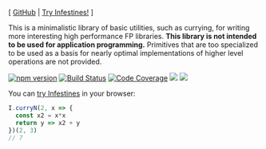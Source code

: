 [ [GitHub](https://github.com/polytypic/infestines) | [Try Infestines!](https://polytypic.github.io/infestines/)  ]

This is a minimalistic library of basic utilities, such as currying, for writing
more interesting high performance FP libraries.  **This library is not intended
to be used for application programming.** Primitives that are too specialized to
be used as a basis for nearly optimal implementations of higher level operations
are not provided.

[![npm version](https://badge.fury.io/js/infestines.svg)](http://badge.fury.io/js/infestines) [![Build Status](https://travis-ci.org/polytypic/infestines.svg?branch=master)](https://travis-ci.org/polytypic/infestines) [![Code Coverage](https://img.shields.io/codecov/c/github/polytypic/infestines/master.svg)](https://codecov.io/github/polytypic/infestines?branch=master) [![](https://david-dm.org/polytypic/infestines.svg)](https://david-dm.org/polytypic/infestines) [![](https://david-dm.org/polytypic/infestines/dev-status.svg)](https://david-dm.org/polytypic/infestines?type=dev)

You can [try Infestines](https://polytypic.github.io/infestines/) in your
browser:

```js
I.curryN(2, x => {
  const x2 = x*x
  return y => x2 + y
})(2, 3)
// 7
```
